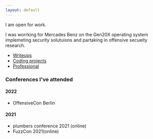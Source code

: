 ```yaml
---
layout: default
---
```

I am open for work.

I was worrking for Mercades Benz on the Gen20X operating system implemeting security solutuions and partaking in offensive secueity research.
 
 
- [Writeups](./writeups.md)
- [Coding projects](./another-page.html)
- [Professional](./Work_projects.html)

### Conferences I've attended

#### 2022
- OffensiveCon Berlin

#### 2021
- plumbers conference 2021 (online)
- FuzzCon 2021(online)

